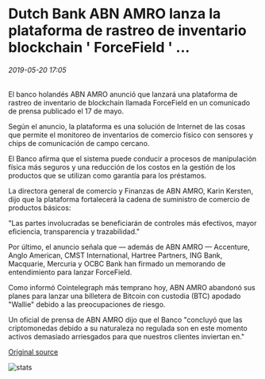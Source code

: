 # Dutch Bank ABN AMRO lanza la plataforma de rastreo de inventario blockchain ' ForceField ' ...

###### 2019-05-20 17:05

El banco holandés ABN AMRO anunció que lanzará una plataforma de rastreo de inventario de blockchain llamada ForceField en un comunicado de prensa publicado el 17 de mayo.

Según el anuncio, la plataforma es una solución de Internet de las cosas que permite el monitoreo de inventarios de comercio físico con sensores y chips de comunicación de campo cercano.

El Banco afirma que el sistema puede conducir a procesos de manipulación física más seguros y una reducción de los costos en la gestión de los productos que se utilizan como garantía para los préstamos.

La directora general de comercio y Finanzas de ABN AMRO, Karin Kersten, dijo que la plataforma fortalecerá la cadena de suministro de comercio de productos básicos:

"Las partes involucradas se beneficiarán de controles más efectivos, mayor eficiencia, transparencia y trazabilidad."

Por último, el anuncio señala que — además de ABN AMRO — Accenture, Anglo American, CMST International, Hartree Partners, ING Bank, Macquarie, Mercuria y OCBC Bank han firmado un memorando de entendimiento para lanzar ForceField.

Como informó Cointelegraph más temprano hoy, ABN AMRO abandonó sus planes para lanzar una billetera de Bitcoin con custodia (BTC) apodado "Wallie" debido a las preocupaciones de riesgo.

Un oficial de prensa de ABN AMRO dijo que el Banco "concluyó que las criptomonedas debido a su naturaleza no regulada son en este momento activos demasiado arriesgados para que nuestros clientes inviertan en."

[Original source](https://cointelegraph.com/news/dutch-bank-abn-amro-launches-blockchain-inventory-tracking-platform-forcefield)

![stats](https://c.statcounter.com/11760860/0/a89fa40b/1/ "stats")